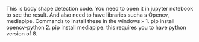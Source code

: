 This is body shape detection code.
You need to open it in jupyter notebook to see the result.
And also need to have libraries sucha s Opencv, mediapipe.
Commands to install these in the windows:- 1. pip install opencv-python
2. pip install mediapipe. this requires you to have python version of 8.
